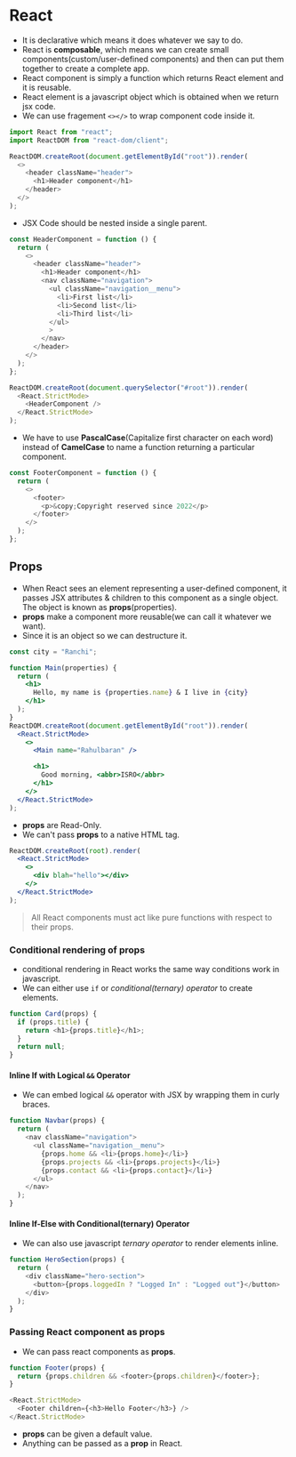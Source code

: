 # React

- It is declarative which means it does whatever we say to do.
- React is **composable**, which means we can create small components(custom/user-defined components) and then can put them together to create a complete app.
- React component is simply a function which returns React element and it is reusable.
- React element is a javascript object which is obtained when we return jsx code.
- We can use fragement `<></>` to wrap component code inside it.

```js
import React from "react";
import ReactDOM from "react-dom/client";

ReactDOM.createRoot(document.getElementById("root")).render(
  <>
    <header className="header">
      <h1>Header component</h1>
    </header>
  </>
);
```

- JSX Code should be nested inside a single parent.

```js
const HeaderComponent = function () {
  return (
    <>
      <header className="header">
        <h1>Header component</h1>
        <nav className="navigation">
          <ul className="navigation__menu">
            <li>First list</li>
            <li>Second list</li>
            <li>Third list</li>
          </ul>
          >
        </nav>
      </header>
    </>
  );
};

ReactDOM.createRoot(document.querySelector("#root")).render(
  <React.StrictMode>
    <HeaderComponent />
  </React.StrictMode>
);
```

- We have to use **PascalCase**(Capitalize first character on each word) instead of **CamelCase** to name a function returning a particular component.

```js
const FooterComponent = function () {
  return (
    <>
      <footer>
        <p>&copy;Copyright reserved since 2022</p>
      </footer>
    </>
  );
};
```

## Props

- When React sees an element representing a user-defined component, it passes JSX attributes & children to this component as a single object. The object is known as **props**(properties).
- **props** make a component more reusable(we can call it whatever we want).
- Since it is an object so we can destructure it.

```jsx
const city = "Ranchi";

function Main(properties) {
  return (
    <h1>
      Hello, my name is {properties.name} & I live in {city}
    </h1>
  );
}
ReactDOM.createRoot(document.getElementById("root")).render(
  <React.StrictMode>
    <>
      <Main name="Rahulbaran" />

      <h1>
        Good morning, <abbr>ISRO</abbr>
      </h1>
    </>
  </React.StrictMode>
);
```

- **props** are Read-Only.
- We can't pass **props** to a native HTML tag.

```jsx
ReactDOM.createRoot(root).render(
  <React.StrictMode>
    <>
      <div blah="hello"></div>
    </>
  </React.StrictMode>
);
```

> All React components must act like pure functions with respect to their props.

### Conditional rendering of props

- conditional rendering in React works the same way conditions work in javascript.
- We can either use `if` or _conditional(ternary) operator_ to create elements.

```js
function Card(props) {
  if (props.title) {
    return <h1>{props.title}</h1>;
  }
  return null;
}
```

#### Inline If with Logical `&&` Operator

- We can embed logical `&&` operator with JSX by wrapping them in curly braces.

```js
function Navbar(props) {
  return (
    <nav className="navigation">
      <ul className="navigation__menu">
        {props.home && <li>{props.home}</li>}
        {props.projects && <li>{props.projects}</li>}
        {props.contact && <li>{props.contact}</li>}
      </ul>
    </nav>
  );
}
```

#### Inline If-Else with Conditional(ternary) Operator

- We can also use javascript _ternary operator_ to render elements inline.

```js
function HeroSection(props) {
  return (
    <div className="hero-section">
      <button>{props.loggedIn ? "Logged In" : "Logged out"}</button>
    </div>
  );
}
```

### Passing React component as props

- We can pass react components as **props**.

```js
function Footer(props) {
  return {props.children && <footer>{props.children}</footer>};
}

<React.StrictMode>
  <Footer children={<h3>Hello Footer</h3>} />
</React.StrictMode>
```

- **props** can be given a default value.
- Anything can be passed as a **prop** in React.
